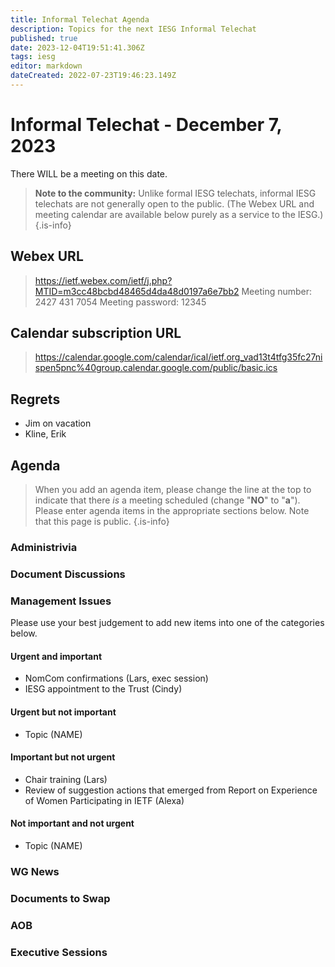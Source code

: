 ```yaml
---
title: Informal Telechat Agenda
description: Topics for the next IESG Informal Telechat
published: true
date: 2023-12-04T19:51:41.306Z
tags: iesg
editor: markdown
dateCreated: 2022-07-23T19:46:23.149Z
---
```


# Informal Telechat - December 7, 2023 

 There WILL be a meeting on this date.

> **Note to the community:** Unlike formal IESG telechats, informal IESG telechats are not generally open to the public. (The Webex URL and meeting calendar are available below purely as a service to the IESG.)
{.is-info}


## Webex URL

> https://ietf.webex.com/ietf/j.php?MTID=m3cc48bcbd48465d4da48d0197a6e7bb2
Meeting number: 2427 431 7054
Meeting password: 12345 

## Calendar subscription URL

> https://calendar.google.com/calendar/ical/ietf.org_vad13t4tfg35fc27nispen5pnc%40group.calendar.google.com/public/basic.ics


## Regrets

* Jim on vacation
* Kline, Erik

## Agenda

> When you add an agenda item, please change the line at the top to indicate that there *is* a meeting scheduled (change "**NO**" to "**a**"). Please enter agenda items in the appropriate sections below.
Note that this page is public.
{.is-info}

### Administrivia

### Document Discussions

### Management Issues

Please use your best judgement to add new items into one of the categories below.

#### Urgent and important

* NomCom confirmations (Lars, exec session)
* IESG appointment to the Trust (Cindy)

#### Urgent but not important

* Topic (NAME)

#### Important but not urgent

* Chair training (Lars)
* Review of suggestion actions that emerged from Report on Experience of Women Participating in IETF (Alexa)

#### Not important and not urgent

* Topic (NAME)

### WG News 

### Documents to Swap 

### AOB

### Executive Sessions

